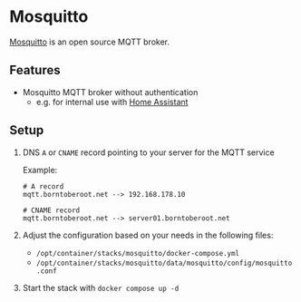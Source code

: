 # Mosquitto

[Mosquitto][mosquitto_website] is an open source MQTT broker.

## Features

- Mosquitto MQTT broker without authentication
  - e.g. for internal use with [Home Assistant](../homeassistant)

## Setup

1. DNS `A` or `CNAME` record pointing to your server for the MQTT service

   Example:

   ```plaintext
   # A record
   mqtt.borntoberoot.net --> 192.168.178.10

   # CNAME record
   mqtt.borntoberoot.net --> server01.borntoberoot.net
   ```

2. Adjust the configuration based on your needs in the following files:

   - `/opt/container/stacks/mosquitto/docker-compose.yml`
   - `/opt/container/stacks/mosquitto/data/mosquitto/config/mosquitto.conf`

3. Start the stack with `docker compose up -d`

[mosquitto_website]: https://mosquitto.org/
